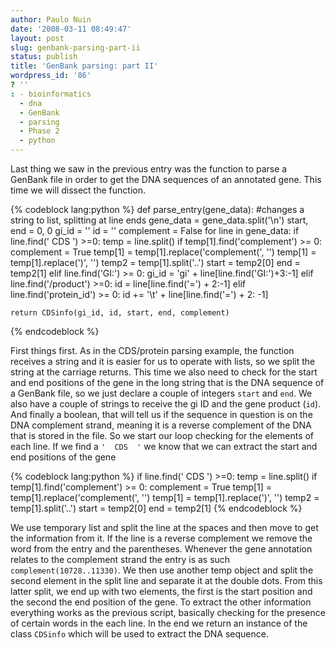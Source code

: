 ```yaml
---
author: Paulo Nuin
date: '2008-03-11 08:49:47'
layout: post
slug: genbank-parsing-part-ii
status: publish
title: 'GenBank parsing: part II'
wordpress_id: '86'
? ''
: - bioinformatics
  - dna
  - GenBank
  - parsing
  - Phase 2
  - python
---
```


Last thing we saw in the previous entry was the function to parse a
GenBank file in order to get the DNA sequences of an annotated gene.
This time we will dissect the function. 

{% codeblock lang:python %}
def parse_entry(gene_data):
    #changes a string to list, splitting at line ends
    gene_data = gene_data.split('\n')
    start, end = 0, 0
    gi_id = ''
    id = ''
    complement = False
    for line in gene_data:
        if line.find('  CDS  ') >=0:
            temp = line.split()
            if temp[1].find('complement') >= 0:
                complement = True
                temp[1] = temp[1].replace('complement(', '')
                temp[1] = temp[1].replace(')', '')
            temp2 = temp[1].split('..')
            start = temp2[0]
            end = temp2[1]
        elif line.find('GI:') >= 0:
            gi_id = 'gi' + line[line.find('GI:')+3:-1]
        elif line.find('/product') >=0:
            id = line[line.find('=') + 2:-1]
        elif line.find('protein_id') >= 0:
            id += '\t' + line[line.find('=') + 2: -1]
 
    return CDSinfo(gi_id, id, start, end, complement)
{% endcodeblock %}


First things first. As in the CDS/protein parsing example, the function
receives a string and it is easier for us to operate with lists, so we
split the string at the carriage returns. This time we also need to
check for the start and end positions of the gene in the long string
that is the DNA sequence of a GenBank file, so we just declare a couple
of integers `start` and `end`. We also have a couple of strings to
receive the gi ID and the gene product (`id`). And finally a boolean,
that will tell us if the sequence in question is on the DNA complement
strand, meaning it is a reverse complement of the DNA that is stored in
the file. So we start our loop checking for the elements of each line.
If we find a `'  CDS  '` we know that we can extract the start and end
positions of the gene 

{% codeblock lang:python %}
if line.find('  CDS  ') >=0:
    temp = line.split()
    if temp[1].find('complement') >= 0:
        complement = True
        temp[1] = temp[1].replace('complement(', '')
        temp[1] = temp[1].replace(')', '')
    temp2 = temp[1].split('..')
    start = temp2[0]
    end = temp2[1]
{% endcodeblock %} 


We use temporary list and split the line at
the spaces and then move to get the information from it. If the line is
a reverse complement we remove the word from the entry and the
parentheses. Whenever the gene annotation relates to the complement
strand the entry is as such `complement(10728..11330)`. We then use
another temp object and split the second element in the split line and
separate it at the double dots. From this latter split, we end up with
two elements, the first is the start position and the second the end
position of the gene. To extract the other information everything works
as the previous script, basically checking for the presence of certain
words in the each line. In the end we return an instance of the class
`CDSinfo` which will be used to extract the DNA sequence.
